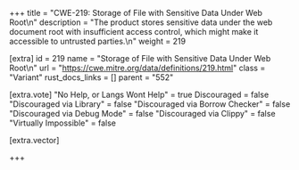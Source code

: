 +++
title = "CWE-219: Storage of File with Sensitive Data Under Web Root\n"
description = "The product stores sensitive data under the web document root with insufficient access control, which might make it accessible to untrusted parties.\n"
weight = 219

[extra]
id = 219
name = "Storage of File with Sensitive Data Under Web Root\n"
url = "https://cwe.mitre.org/data/definitions/219.html"
class = "Variant"
rust_docs_links = []
parent = "552"

[extra.vote]
"No Help, or Langs Wont Help" = true
Discouraged = false
"Discouraged via Library" = false
"Discouraged via Borrow Checker" = false
"Discouraged via Debug Mode" = false
"Discouraged via Clippy" = false
"Virtually Impossible" = false

[extra.vector]

+++
